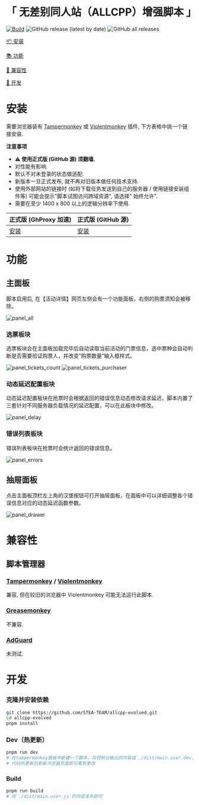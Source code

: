 # 「 无差别同人站（ALLCPP）增强脚本 」

[![Build](https://github.com/STEA-TEAM/allcpp-evolved/actions/workflows/main.yml/badge.svg)](https://github.com/STEA-TEAM/allcpp-evolved/actions/workflows/main.yml) ![GitHub release (latest by date)](https://img.shields.io/github/v/release/STEA-TEAM/allcpp-evolved) ![GitHub all releases](https://img.shields.io/github/downloads/STEA-TEAM/allcpp-evolved/total)

[📦 安装](#安装)

[📚 功能](#功能)

[👻 兼容性](#兼容性)

[📝 开发](#开发)

# 安装

需要浏览器装有 [Tampermonkey](https://tampermonkey.net/) 或 [Violentmonkey](https://violentmonkey.github.io/) 插件,
下方表格中挑一个链接安装.

**注意事项**

- **⚠ 使用正式版 (GitHub 源) 须翻墙.**
- 对性能有影响.
- 默认不对未登录的状态做适配.
- 新版本一旦正式发布, 就不再对旧版本做任何技术支持.
- 使用外部网站的链接时 (如将下载任务发送到自己的服务器 / 使用链接安装组件等) 可能会提示"脚本试图访问跨域资源", 请选择"
  始终允许".
- 需要在至少 1400 x 800 以上的逻辑分辨率下使用.

| 正式版 (GhProxy 加速)                                                                                                      | 正式版 (GitHub 源)                                                                                    |
|-----------------------------------------------------------------------------------------------------------------------|---------------------------------------------------------------------------------------------------|
| [安装](https://ghproxy.com/https://github.com/STEA-TEAM/allcpp-evolved/releases/latest/download/allcpp-evolved.user.js) | [安装](https://github.com/STEA-TEAM/allcpp-evolved/releases/latest/download/allcpp-evolved.user.js) |

# 功能

## 主面板

脚本启用后, 在【活动详情】网页左侧会有一个功能面板，右侧的购票须知会被移除。

![panel_all](.github/assets/images/panel_all.jpg)

### 选票板块

选票板块会在主面板加载完毕后自动读取当前活动的门票信息，选中票种会自动判断是否需要验证购票人，并改变“购票数量”输入框样式。

![panel_tickets_count](.github/assets/images/panel_tickets_count.jpg)
![panel_tickets_purchaser](.github/assets/images/panel_tickets_purchaser.jpg)

### 动态延迟配置板块

动态延迟配置板块在抢票时会根据返回的错误信息动态修改请求延迟，脚本内置了三套针对不同服务器负载情况的延迟配置，可以在此板块中修改。

![panel_delay](.github/assets/images/panel_delay.jpg)

### 错误列表板块

错误列表板块在抢票时会统计返回的错误信息。

![panel_errors](.github/assets/images/panel_errors.jpg)

## 抽屉面板

点击主面板顶栏左上角的汉堡按钮可打开抽屉面板，在面板中可以详细调整各个错误信息对应的动态延迟函数参数。

![panel_drawer](.github/assets/images/panel_drawer.jpg)

# 兼容性

## 脚本管理器

### [Tampermonkey](https://tampermonkey.net/) / [Violentmonkey](https://violentmonkey.github.io/)

兼容, 但在较旧的浏览器中 Violentmonkey 可能无法运行此脚本.

### [Greasemonkey](https://www.greasespot.net/)

不兼容.

### [AdGuard](https://adguard.com/zh_cn/adguard-windows/overview.html)

未测试.

# 开发

### 克隆并安装依赖

```bash
git clone https://github.com/STEA-TEAM/allcpp-evolved.git
cd allcpp-evolved
pnpm install
```

### Dev（热更新）

```bash
pnpm run dev
# 在tampermonkey面板中新建一个脚本，将控制台输出的内容或`./dist/main.user.dev.js`的内容复制进去保存
# 代码热更新后刷新浏览器页面即可看到更改
```

### Build

```bash
pnpm run build
# 将`./dist/main.user.js`的内容发布即可
```

